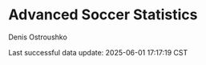 # Advanced Soccer Statistics
Denis Ostroushko

<!-- gfm -->

Last successful data update: 2025-06-01 17:17:19 CST
